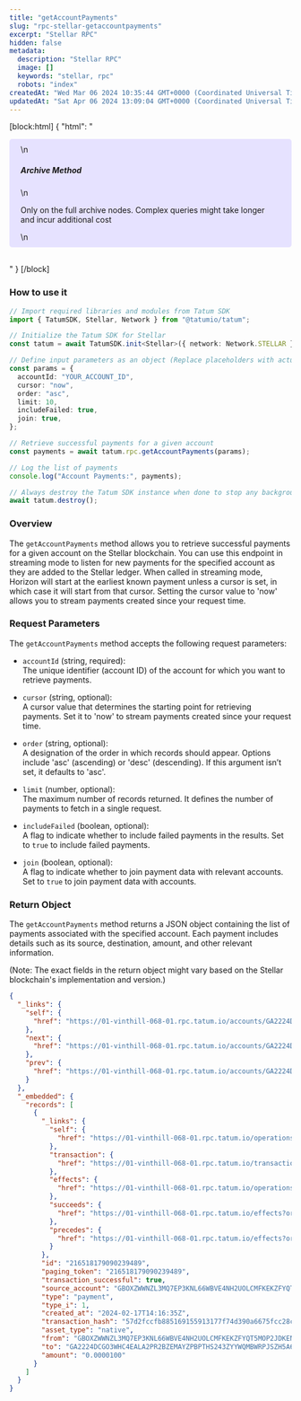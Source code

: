 ```yaml
---
title: "getAccountPayments"
slug: "rpc-stellar-getaccountpayments"
excerpt: "Stellar RPC"
hidden: false
metadata: 
  description: "Stellar RPC"
  image: []
  keywords: "stellar, rpc"
  robots: "index"
createdAt: "Wed Mar 06 2024 10:35:44 GMT+0000 (Coordinated Universal Time)"
updatedAt: "Sat Apr 06 2024 13:09:04 GMT+0000 (Coordinated Universal Time)"
---
```

[block:html]
{
  "html": "<div style="padding: 10px 20px; border-radius: 5px; background-color: #e6e2ff; margin: 0 0 30px 0;">\n  <h5>Archive Method</h5>\n  <p>Only on the full archive nodes. Complex queries might take longer and incur additional cost</p>\n</div>"
}
[/block]


### How to use it

```typescript
// Import required libraries and modules from Tatum SDK
import { TatumSDK, Stellar, Network } from "@tatumio/tatum";

// Initialize the Tatum SDK for Stellar
const tatum = await TatumSDK.init<Stellar>({ network: Network.STELLAR });

// Define input parameters as an object (Replace placeholders with actual values and remove redundant)
const params = {
  accountId: "YOUR_ACCOUNT_ID",
  cursor: "now",
  order: "asc",
  limit: 10,
  includeFailed: true,
  join: true,
};

// Retrieve successful payments for a given account
const payments = await tatum.rpc.getAccountPayments(params);

// Log the list of payments
console.log("Account Payments:", payments);

// Always destroy the Tatum SDK instance when done to stop any background processes
await tatum.destroy();
```

### Overview

The `getAccountPayments` method allows you to retrieve successful payments for a given account on the Stellar blockchain. You can use this endpoint in streaming mode to listen for new payments for the specified account as they are added to the Stellar ledger. When called in streaming mode, Horizon will start at the earliest known payment unless a cursor is set, in which case it will start from that cursor. Setting the cursor value to 'now' allows you to stream payments created since your request time.

### Request Parameters

The `getAccountPayments` method accepts the following request parameters:

- `accountId` (string, required):  
  The unique identifier (account ID) of the account for which you want to retrieve payments.

- `cursor` (string, optional):  
  A cursor value that determines the starting point for retrieving payments. Set it to 'now' to stream payments created since your request time.

- `order` (string, optional):  
  A designation of the order in which records should appear. Options include 'asc' (ascending) or 'desc' (descending). If this argument isn’t set, it defaults to 'asc'.

- `limit` (number, optional):  
  The maximum number of records returned. It defines the number of payments to fetch in a single request.

- `includeFailed` (boolean, optional):  
  A flag to indicate whether to include failed payments in the results. Set to `true` to include failed payments.

- `join` (boolean, optional):  
  A flag to indicate whether to join payment data with relevant accounts. Set to `true` to join payment data with accounts.

### Return Object

The `getAccountPayments` method returns a JSON object containing the list of payments associated with the specified account. Each payment includes details such as its source, destination, amount, and other relevant information.

(Note: The exact fields in the return object might vary based on the Stellar blockchain's implementation and version.)

```json
{
  "_links": {
    "self": {
      "href": "https://01-vinthill-068-01.rpc.tatum.io/accounts/GA2224DCGO3WHC4EALA2PR2BZEMAYZPBPTHS243ZYYWQMBWRPJSZH5A6/payments?cursor=&limit=10&order=asc"
    },
    "next": {
      "href": "https://01-vinthill-068-01.rpc.tatum.io/accounts/GA2224DCGO3WHC4EALA2PR2BZEMAYZPBPTHS243ZYYWQMBWRPJSZH5A6/payments?cursor=216532408316960769&limit=10&order=asc"
    },
    "prev": {
      "href": "https://01-vinthill-068-01.rpc.tatum.io/accounts/GA2224DCGO3WHC4EALA2PR2BZEMAYZPBPTHS243ZYYWQMBWRPJSZH5A6/payments?cursor=216518179090239489&limit=10&order=desc"
    }
  },
  "_embedded": {
    "records": [
      {
        "_links": {
          "self": {
            "href": "https://01-vinthill-068-01.rpc.tatum.io/operations/216518179090239489"
          },
          "transaction": {
            "href": "https://01-vinthill-068-01.rpc.tatum.io/transactions/57d2fccfb885169155913177f74d390a6675fcc28ccab529b8848cfcb1882435"
          },
          "effects": {
            "href": "https://01-vinthill-068-01.rpc.tatum.io/operations/216518179090239489/effects"
          },
          "succeeds": {
            "href": "https://01-vinthill-068-01.rpc.tatum.io/effects?order=desc&cursor=216518179090239489"
          },
          "precedes": {
            "href": "https://01-vinthill-068-01.rpc.tatum.io/effects?order=asc&cursor=216518179090239489"
          }
        },
        "id": "216518179090239489",
        "paging_token": "216518179090239489",
        "transaction_successful": true,
        "source_account": "GBOXZWWNZL3MQ7EP3KNL66WBVE4NH2UOLCMFKEKZFYQT5MOP2JDKENIZ",
        "type": "payment",
        "type_i": 1,
        "created_at": "2024-02-17T14:16:35Z",
        "transaction_hash": "57d2fccfb885169155913177f74d390a6675fcc28ccab529b8848cfcb1882435",
        "asset_type": "native",
        "from": "GBOXZWWNZL3MQ7EP3KNL66WBVE4NH2UOLCMFKEKZFYQT5MOP2JDKENIZ",
        "to": "GA2224DCGO3WHC4EALA2PR2BZEMAYZPBPTHS243ZYYWQMBWRPJSZH5A6",
        "amount": "0.0000100"
      }
    ]
  }
}
```
